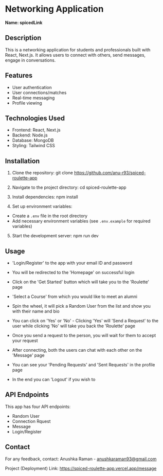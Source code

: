 # Networking Application

**Name: spicedLink**

## Description

This is a networking application for students and professionals built with React, Next.js. It allows users to connect with others, send messages, engage in conversations.

## Features

- User authentication
- User connections/matches
- Real-time messaging
- Profile viewing

## Technologies Used

- Frontend: React, Next.js
- Backend: Node.js
- Database: MongoDB
- Styling: Tailwind CSS

## Installation

1. Clone the repository:
   git clone https://github.com/anu-r93/spiced-roulette-app

2. Navigate to the project directory:
   cd spiced-roulette-app

3. Install dependencies:
   npm install

4. Set up environment variables:

- Create a `.env` file in the root directory
- Add necessary environment variables (see `.env.example` for required variables)

5. Start the development server:
   npm run dev

## Usage

- 'Login/Register' to the app with your email ID and password

- You will be redirected to the 'Homepage' on successful login
- Click on the 'Get Started' button which will take you to the 'Roulette' page
- 'Select a Course' from which you would like to meet an alumni
- Spin the wheel, it will pick a Random User from the list and show you with their name and bio
- You can click on 'Yes' or 'No' - Clicking 'Yes' will 'Send a Request' to the user while clicking 'No' will take you back the 'Roulette' page
- Once you send a request to the person, you will wait for them to accept your request
- After connecting, both the users can chat with each other on the 'Message' page
- You can see your 'Pending Requests' and 'Sent Requests' in the profile page
- In the end you can 'Logout' if you wish to

## API Endpoints

This app has four API endpoints:

- Random User
- Connection Rquest
- Message
- Login/Register

## Contact

For any feedback, contact: Anushka Raman - anushkaraman93@gmail.com

Project (Deployment) Link: https://spiced-roulette-app.vercel.app/message
